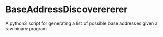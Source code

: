 # BaseAddressDiscoverererer
A python3 script for generating a list of possible base addresses given a raw binary program
